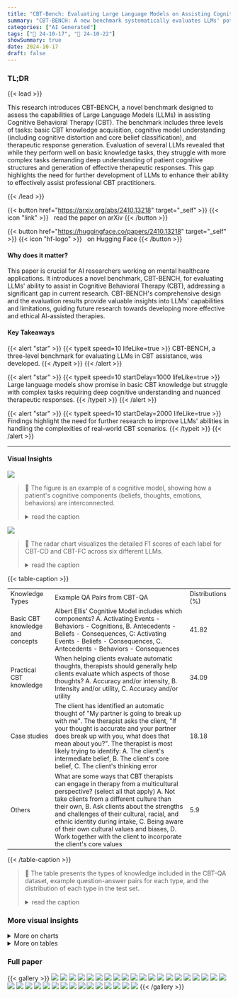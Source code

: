 ```yaml
---
title: "CBT-Bench: Evaluating Large Language Models on Assisting Cognitive Behavior Therapy"
summary: "CBT-BENCH: A new benchmark systematically evaluates LLMs' potential for assisting Cognitive Behavioral Therapy (CBT), revealing strengths and weaknesses in various CBT tasks."
categories: ["AI Generated"]
tags: ["🔖 24-10-17", "🤗 24-10-22"]
showSummary: true
date: 2024-10-17
draft: false
---
```


### TL;DR


{{< lead >}}

This research introduces CBT-BENCH, a novel benchmark designed to assess the capabilities of Large Language Models (LLMs) in assisting Cognitive Behavioral Therapy (CBT).  The benchmark includes three levels of tasks: basic CBT knowledge acquisition, cognitive model understanding (including cognitive distortion and core belief classification), and therapeutic response generation.  Evaluation of several LLMs revealed that while they perform well on basic knowledge tasks, they struggle with more complex tasks demanding deep understanding of patient cognitive structures and generation of effective therapeutic responses.  This gap highlights the need for further development of LLMs to enhance their ability to effectively assist professional CBT practitioners.

{{< /lead >}}


{{< button href="https://arxiv.org/abs/2410.13218" target="_self" >}}
{{< icon "link" >}} &nbsp; read the paper on arXiv
{{< /button >}}

{{< button href="https://huggingface.co/papers/2410.13218" target="_self" >}}
{{< icon "hf-logo" >}} &nbsp; on Hugging Face
{{< /button >}}

#### Why does it matter?
This paper is crucial for AI researchers working on mental healthcare applications.  It introduces a novel benchmark, CBT-BENCH, for evaluating LLMs' ability to assist in Cognitive Behavioral Therapy (CBT), addressing a significant gap in current research. CBT-BENCH's comprehensive design and the evaluation results provide valuable insights into LLMs' capabilities and limitations, guiding future research towards developing more effective and ethical AI-assisted therapies.
#### Key Takeaways

{{< alert "star" >}}
{{< typeit speed=10 lifeLike=true >}} CBT-BENCH, a three-level benchmark for evaluating LLMs in CBT assistance, was developed. {{< /typeit >}}
{{< /alert >}}

{{< alert "star" >}}
{{< typeit speed=10 startDelay=1000 lifeLike=true >}} Large language models show promise in basic CBT knowledge but struggle with complex tasks requiring deep cognitive understanding and nuanced therapeutic responses. {{< /typeit >}}
{{< /alert >}}

{{< alert "star" >}}
{{< typeit speed=10 startDelay=2000 lifeLike=true >}} Findings highlight the need for further research to improve LLMs' abilities in handling the complexities of real-world CBT scenarios. {{< /typeit >}}
{{< /alert >}}

------
#### Visual Insights



![](figures/figures_19_0.png)

> 🔼 The figure is an example of a cognitive model, showing how a patient's cognitive components (beliefs, thoughts, emotions, behaviors) are interconnected.
> <details>
> <summary>read the caption</summary>
> Figure 3: An example cognitive model from (Beck, 2020).
> </details>





![](charts/charts_7_0.png)

> 🔼 The radar chart visualizes the detailed F1 scores of each label for CBT-CD and CBT-FC across six different LLMs.
> <details>
> <summary>read the caption</summary>
> Figure 1: Detailed F1 scores of each label for CBT-CD and CBT-FC.
> </details>





{{< table-caption >}}
<table id='0' style='font-size:14px'><tr><td>Knowledge Types</td><td>Example QA Pairs from CBT-QA</td><td>Distributions (%)</td></tr><tr><td>Basic CBT knowledge and concepts</td><td>Albert Ellis' Cognitive Model includes which components? A. Activating Events - Behaviors - Cognitions, B. Antecedents - Beliefs - Consequences, C: Activating Events - Beliefs - Consequences, C. Antecedents - Behaviors - Consequences</td><td>41.82</td></tr><tr><td>Practical CBT knowledge</td><td>When helping clients evaluate automatic thoughts, therapists should generally help clients evaluate which aspects of those thoughts? A. Accuracy and/or intensity, B. Intensity and/or utility, C. Accuracy and/or utility</td><td>34.09</td></tr><tr><td>Case studies</td><td>The client has identified an automatic thought of "My partner is going to break up with me". The therapist asks the client, "If your thought is accurate and your partner does break up with you, what does that mean about you?". The therapist is most likely trying to identify: A. The client's intermediate belief, B. The client's core belief, C. The client's thinking error</td><td>18.18</td></tr><tr><td>Others</td><td>What are some ways that CBT therapists can engage in therapy from a multicultural perspective? (select all that apply) A. Not take clients from a different culture than their own, B. Ask clients about the strengths and challenges of their cultural, racial, and ethnic identity during intake, C. Being aware of their own cultural values and biases, D. Work together with the client to incorporate the client's core values</td><td>5.9</td></tr></table>{{< /table-caption >}}

> 🔼 The table presents the types of knowledge included in the CBT-QA dataset, example question-answer pairs for each type, and the distribution of each type in the test set.
> <details>
> <summary>read the caption</summary>
> Table 1: Knowledge types in CBT-QA, with example QA pairs and distributions in the test set.
> </details>



### More visual insights



<details>
<summary>More on charts
</summary>


![](charts/charts_7_1.png "🔼 Figure 1: Detailed F1 scores of each label for CBT-CD and CBT-FC.")

> 🔼 The radar chart visualizes the F1 scores achieved by six different LLMs across various labels in CBT-CD and CBT-FC datasets.
> <details>
> <summary>read the caption</summary>
> Figure 1: Detailed F1 scores of each label for CBT-CD and CBT-FC.
> </details>


![](charts/charts_8_0.png "🔼 Figure 2: The overall pairwise comparison of different models vs. reference across difficulty level.")

> 🔼 The chart displays the overall pairwise comparison scores of three different LLMs against human responses across three difficulty levels (beginner, intermediate, advanced) in the CBT-DP task.
> <details>
> <summary>read the caption</summary>
> Figure 2: The overall pairwise comparison of different models vs. reference across difficulty level.
> </details>


![](charts/charts_24_0.png "🔼 Figure 4: Detailed accuracies on different types of knowledge for CBT-QA and the F1 score of each label for CBT-PC.")

> 🔼 The radar chart visualizes the performance of six large language models on different types of CBT knowledge questions and cognitive model understanding tasks.
> <details>
> <summary>read the caption</summary>
> Figure 4: Detailed accuracies on different types of knowledge for CBT-QA and the F1 score of each label for CBT-PC.
> </details>


![](charts/charts_24_1.png "🔼 Figure 4: Detailed accuracies on different types of knowledge for CBT-QA and the F1 score of each label for CBT-PC.")

> 🔼 The radar chart visualizes the detailed performance of different LLMs on CBT-QA and CBT-PC, showcasing their accuracy on various knowledge types and F1 scores for each label.
> <details>
> <summary>read the caption</summary>
> Figure 4: Detailed accuracies on different types of knowledge for CBT-QA and the F1 score of each label for CBT-PC.
> </details>


![](charts/charts_27_0.png "🔼 Figure 5: The win-tie-loss comparison among different models on three difficulty levels.")

> 🔼 The chart displays the win-tie-loss rates of three LLMs against human experts across different difficulty levels in the therapeutic response generation task.
> <details>
> <summary>read the caption</summary>
> Figure 5: The win-tie-loss comparison among different models on three difficulty levels.
> </details>


</details>



<details>
<summary>More on tables
</summary>


{{< table-caption >}}
<table id='0' style='font-size:14px'><tr><td>Datasets</td><td>Inputs</td><td>Labels</td></tr><tr><td>CBT-CD</td><td>Situation: Our wedding was put off because his parents asked him to build a house for them 2 months before our wedding! They had a perfectly good house at the time they just wanted their dream house. Thoughts: I am a victim with no power in this situation. I must accept this behavior. I am too scared to leave this situation. I am not worthy of better. His parents hate me. His parents do not want us to get married. He may not want to marry me either. He loves his parents more than me. I will always be second in his life. His parents had no need for a house, and I know this for sure. I am aware of every aspect of this situation.</td><td>all-or-nothing thinking; person- alization; mind reading</td></tr><tr><td>CBT-PC</td><td>Situation: I had an amazing childhood. When I was twelve in 2004, my father had to go to Iraq. My mother thought it would be best if she moved my brother and I back to the U.S., where we would have family support. I was very depressed because my dad was my hero and I blamed my mom for everything that went wrong. I felt like no one understood me... When my dad came back, he wanted a divorce from my mother. Thoughts: Everything was great until my mom messed everything up. Because of her, my brother and I had to leave our dad. We ended up living somewhere where no one liked me. It's her fault that I never felt like I fit in. Even when my dad came back, he didn't want us either - he wanted a divorce. I guess no one will ever want me in their life. I'll probably be alone forever.</td><td>helpless; unlovable</td></tr><tr><td>CBT-FC</td><td>Situation: My daughter was recently diagnosed as bipolar. If I say anything about seeking treatment, my daughter accuses me of not understanding her and what is happening to her. She is very paranoid and worries about her safety all the time. I need to know how to talk to her and what to do to get her into treatment. Thoughts: I am a bad mother. This is my fault. It is so shameful that my daughter has bipolar. If my daughter gets worse, then it will be my fault for not getting her into treatment. I need to do something. This is my responsibility.</td><td>I am incompetent; I am help- less; I am powerless, weak, vul- nerable; I am bad - dangerous, toxic, evil</td></tr></table>{{< /table-caption >}}
> 🔼 {{ table.description }}
> <details>
> <summary>read the caption</summary>
> {{ table.caption }}
> </details>


> Table 1 presents the different types of knowledge included in the CBT-QA dataset, provides example question-answer pairs for each type, and shows the distribution of each type in the test set.


{{< table-caption >}}
<table id='2' style='font-size:14px'><tr><td></td><td>CBT-CD</td><td>CBT-PC</td><td>CBT-FC</td></tr><tr><td># of examples</td><td>146</td><td>184</td><td>112</td></tr><tr><td># of labels</td><td>10</td><td>3</td><td>19</td></tr><tr><td>Average situation length</td><td>232.9</td><td>240.7</td><td>233.4</td></tr><tr><td>Average thought length</td><td>258.8</td><td>256.9</td><td>248.4</td></tr><tr><td>Average ground truth labels</td><td>2.5</td><td>1.9</td><td>3.8</td></tr></table>{{< /table-caption >}}
> 🔼 {{ table.description }}
> <details>
> <summary>read the caption</summary>
> {{ table.caption }}
> </details>


> This table presents the number of examples, labels, and average lengths of situations and thoughts for three level II tasks: CBT-CD, CBT-PC, and CBT-FC.


{{< table-caption >}}
<table id='0' style='font-size:14px'><tr><td>Category</td><td>Difficulty Level</td><td>Patient Speech</td><td>Reference Response</td></tr><tr><td>Negotiating a session agenda</td><td>Beginner</td><td>[Nervous] I don't think I'm ready for working on this today.</td><td>OK. We can revisit and possibly modify our plan for today. How about we first take a step back and explore your thinking about this? What thoughts are you noticing as we discuss the agenda?</td></tr><tr><td>Negotiating a session agenda</td><td>Intermediate</td><td>[Agitated] Wow. You won't believe what happened this week. It's a really long story · ..</td><td>It sounds like there 's a lot on your mind, and I'd like to hear about it. Would it be OK to take a second to discuss our agenda for the day first, including where discussing this past week might fit in, as well as anything else you want to take up here today? I want to make sure that we budget our time accordingly. Shall we start with a homework check-in and then tackle the story?</td></tr><tr><td>Responding to therapeutic alliance ruptures</td><td>Advanced</td><td>[Anxious] I did the measure you asked me to fill out. Honestly, I think I might have rated you lower than usual, but I'm not sure I want to talk about it.</td><td>I was just noticing that your trust in me has gone down some. I wonder if you could help me appreciate what that's like for you? I'd far prefer persisting with our agenda when you may have diminishing that to just faith in it or me.</td></tr></table>{{< /table-caption >}}
> 🔼 {{ table.description }}
> <details>
> <summary>read the caption</summary>
> {{ table.caption }}
> </details>


> The table shows the types of knowledge included in the CBT-QA dataset, example question-answer pairs for each type, and the percentage distribution of each type in the test set.


{{< table-caption >}}
<table id='0' style='font-size:16px'><tr><td></td><td>CBT-QA</td><td colspan="3">CBT-CD</td><td colspan="3">CBT-PC</td><td colspan="3">CBT-FC</td></tr><tr><td>Model</td><td>Accuracy</td><td>Precision</td><td>Recall</td><td>F1</td><td>Accuracy</td><td>Recall</td><td>F1</td><td>Accuracy</td><td>Recall</td><td>F1</td></tr><tr><td>Mistral-v0.3-7B</td><td>75.9</td><td>43.8</td><td>56.4</td><td>45.3</td><td>78.8</td><td>75.0</td><td>72.5</td><td>43.8</td><td>59.7</td><td>47.9</td></tr><tr><td>Gemma-2-9B</td><td>90.0</td><td>44.5</td><td>47.2</td><td>40.1</td><td>79.5</td><td>82.9</td><td>80.4</td><td>45.4</td><td>63.3</td><td>51.5</td></tr><tr><td>Llama-3.1-8B</td><td>78.2</td><td>39.7</td><td>59.9</td><td>44.1</td><td>75.2</td><td>93.9</td><td>82.5</td><td>37.0</td><td>62.8</td><td>44.8</td></tr><tr><td>Llama-3.1-70B</td><td>92.7</td><td>50.9</td><td>51.8</td><td>43.9</td><td>82.6</td><td>72.7</td><td>75.8</td><td>62.0</td><td>56.6</td><td>55.4</td></tr><tr><td>Llama-3.1-405B</td><td>95.0</td><td>49.4</td><td>44.2</td><td>43.3</td><td>85.3</td><td>70.1</td><td>75.3</td><td>53.1</td><td>68.7</td><td>58.2</td></tr><tr><td>GPT-4o</td><td>94.1</td><td>55.8</td><td>52.0</td><td>43.9</td><td>80.2</td><td>77.6</td><td>78.4</td><td>54.5</td><td>62.1</td><td>56.7</td></tr><tr><td>Human</td><td>90.7</td><td>51.1</td><td>48.1</td><td>49.1</td><td>76.0</td><td>79.4</td><td>77.6</td><td>53.0</td><td>57.3</td><td>54.6</td></tr></table>{{< /table-caption >}}
> 🔼 {{ table.description }}
> <details>
> <summary>read the caption</summary>
> {{ table.caption }}
> </details>


> This table presents the performance of six large language models (LLMs) on tasks assessing basic CBT knowledge and cognitive model understanding, showing accuracy for CBT-QA and weighted precision, recall, and F1 scores for the other datasets.


{{< table-caption >}}
<table id='7' style='font-size:14px'><tr><td>Exercise</td><td>1</td><td>2</td><td>3</td><td>4</td><td>5</td><td>6</td><td>7</td><td>8</td><td>9</td><td>10</td><td>Avg.</td></tr><tr><td>Llama-3.1-405B</td><td>0.07</td><td>0.06</td><td>0.21</td><td>-0.24</td><td>-0.19</td><td>0.00</td><td>0.18</td><td>-0.31</td><td>0.07</td><td>0.00</td><td>-0.01</td></tr><tr><td>Llama-3.1-8B</td><td>-0.21</td><td>-0.31</td><td>-0.47</td><td>-0.29</td><td>-0.13</td><td>0.00</td><td>-0.35</td><td>0.00</td><td>-0.13</td><td>-0.33</td><td>-0.22</td></tr><tr><td>GPT-4o</td><td>-0.50</td><td>-0.50</td><td>-0.13</td><td>-0.24</td><td>-0.31</td><td>-0.53</td><td>-0.06</td><td>-0.44</td><td>-0.13</td><td>-0.40</td><td>-0.32</td></tr></table>{{< /table-caption >}}
> 🔼 {{ table.description }}
> <details>
> <summary>read the caption</summary>
> {{ table.caption }}
> </details>


> Table 5 presents the performance of six large language models on three levels of CBT tasks: basic knowledge acquisition, cognitive model understanding, and therapeutic response generation.


{{< table-caption >}}
<table id='0' style='font-size:14px'><tr><td>Statement</td><td>[Frustrated] I know I said I would go to the event and start a conversation with new people, but I only managed to say "hello" to one person.</td></tr><tr><td>Llama-3.1-405B</td><td>It sounds like you're feeling disappointed with yourself for not meeting your own expectations. Can we take a closer look at what held you back from starting more conversations? Was it anxiety, fear of rejection, or something else? Let's break it down and identify some smaller, achievable steps for next time.</td></tr><tr><td>Human Reference</td><td>It seems like you might be a bit disappointed by this, but I see this as significant progress. It was a big accomplishment to show up to the event in the first place and then say hello to someone you don't know. Let's talk about what that was like.</td></tr></table>{{< /table-caption >}}
> 🔼 {{ table.description }}
> <details>
> <summary>read the caption</summary>
> {{ table.caption }}
> </details>


> Table 5 presents the performance of six LLMs on tasks assessing basic CBT knowledge and cognitive model understanding, showing accuracy for CBT-QA and weighted precision, recall, and F1 score for other datasets.


{{< table-caption >}}
<br><table id='8' style='font-size:16px'><tr><td rowspan="2">#Exe.</td><td rowspan="2">Metric</td><td colspan="3">Model Results</td></tr><tr><td>Llama-3.1-405B</td><td>Llama-3.1-8B</td><td>GPT-4o</td></tr><tr><td rowspan="4">2</td><td>C1</td><td>0.34</td><td>-0.25</td><td>0.25</td></tr><tr><td>C2</td><td>0.06</td><td>0.13</td><td>-0.25</td></tr><tr><td>C3</td><td>-0.38</td><td>-0.13</td><td>-0.63</td></tr><tr><td>C4</td><td>0.56</td><td>0.13</td><td>0.81</td></tr></table>{{< /table-caption >}}
> 🔼 {{ table.description }}
> <details>
> <summary>read the caption</summary>
> {{ table.caption }}
> </details>


> Table 8 presents a breakdown of model performance across four criteria for exercise 2, showing average scores for each criterion.


{{< table-caption >}}
<table id='1' style='font-size:14px'><tr><td>Belief</td><td>#Label</td><td>Definition</td></tr><tr><td>all-or-nothing thinking</td><td>65</td><td>Also called black-and-white, polarized, or dichotomous thinking. You view a situation in only two categories instead of on a continuum.</td></tr><tr><td>mind reading</td><td>47</td><td>You believe you know what others are thinking, failing to consider other, more likely possibilities.</td></tr><tr><td>fortune-telling</td><td>44</td><td>Also called fortune-telling. You predict the future negatively without considering other, more likely outcomes.</td></tr><tr><td>personalization</td><td>42</td><td>You believe others are behaving negatively because of you, without considering more plausible explanations for their behavior.</td></tr><tr><td>emotional reasoning</td><td>36</td><td>You think something must be true because you "feel" (actually believe) it so strongly, ignoring or discounting evidence to the contrary.</td></tr><tr><td>overgeneralization</td><td>32</td><td>You make a sweeping negative conclusion that goes far beyond the current situation.</td></tr><tr><td>labeling</td><td>29</td><td>You put a fixed, global label on yourself or others without considering that the evidence might more reasonably lead to a less extreme conclusion.</td></tr><tr><td>should statements</td><td>28</td><td>Also called imperatives. You have a precise, fixed idea of how you or others should behave, and you overestimate how bad it is that these expectations are not met.</td></tr><tr><td>magnification</td><td>25</td><td>When you evaluate yourself, another person, or a situation, you unreasonably magnify the negative and/or minimize the positive.</td></tr><tr><td>mental filter</td><td>21</td><td>Also called selective abstraction. You pay undue attention to one negative detail instead of seeing the whole picture.</td></tr></table>{{< /table-caption >}}
> 🔼 {{ table.description }}
> <details>
> <summary>read the caption</summary>
> {{ table.caption }}
> </details>


> The table presents the different types of knowledge assessed in the CBT-QA dataset, provides example questions for each type, and shows the percentage of each type in the test set.


{{< table-caption >}}
<table id='4' style='font-size:16px'><tr><td>helpless</td><td>162</td><td>being ineffective-in getting things done, self-protection, and/or measuring up to others</td></tr><tr><td>unlovable</td><td>101</td><td>having personal qualities resulting in an inability to get or maintain love and intimacy from others</td></tr><tr><td>worthless</td><td>81</td><td>being an immoral sinner or dangerous to others</td></tr></table>{{< /table-caption >}}
> 🔼 {{ table.description }}
> <details>
> <summary>read the caption</summary>
> {{ table.caption }}
> </details>


> Table 1 presents the types of knowledge assessed in the CBT-QA dataset, provides example question-answer pairs for each type, and shows their distribution in the test set.


{{< table-caption >}}
<table id='1' style='font-size:14px'><tr><td>Primary Core Belief</td><td>Fine-grained Core Belief</td><td>#Label</td></tr><tr><td rowspan="9">helpless</td><td>I am incompetent</td><td>16</td></tr><tr><td>I am helpless</td><td>36</td></tr><tr><td>I am powerless, weak, vulnerable</td><td>38</td></tr><tr><td>I am a victim</td><td>29</td></tr><tr><td>I am needy</td><td>5</td></tr><tr><td>I am trapped</td><td>28</td></tr><tr><td>I am out of control</td><td>22</td></tr><tr><td>I am a failure, loser</td><td>22</td></tr><tr><td>I am defective</td><td>31</td></tr><tr><td rowspan="6">unlovable</td><td>I am unlovable</td><td>25</td></tr><tr><td>I am unattractive</td><td>6</td></tr><tr><td>I am undesirable, unwanted</td><td>27</td></tr><tr><td>I am bound to be rejected</td><td>29</td></tr><tr><td>I am bound to be abandoned</td><td>24</td></tr><tr><td>I am bound to be alone</td><td>21</td></tr><tr><td rowspan="4">unlovable</td><td>I am worthless, waste</td><td>31</td></tr><tr><td>I am immoral</td><td>10</td></tr><tr><td>I am bad - dangerous, toxic, evil</td><td>14</td></tr><tr><td>I don't deserve to live</td><td>8</td></tr></table>{{< /table-caption >}}
> 🔼 {{ table.description }}
> <details>
> <summary>read the caption</summary>
> {{ table.caption }}
> </details>


> Table 1 presents the different types of knowledge included in the CBT-QA dataset, provides example question-answer pairs for each type, and shows the distribution of each type in the test set.


{{< table-caption >}}
<table id='1' style='font-size:14px'><tr><td>Category</td><td>#Exercise</td><td>#Beginner</td><td>#Intermediate</td><td>#Advanced</td></tr><tr><td>Explaining the Treatment Rationale for Cognitive Behavioral Therapy</td><td>14</td><td>4</td><td>6</td><td>4</td></tr><tr><td>Establishing Goals</td><td>16</td><td>5</td><td>6</td><td>5</td></tr><tr><td>Negotiating a Session Agenda</td><td>15</td><td>5</td><td>5</td><td>5</td></tr><tr><td>Assigning and Reviewing Between-Session Activities</td><td>15</td><td>5</td><td>7</td><td>5</td></tr><tr><td>Working With Cognitions</td><td>16</td><td>5</td><td>5</td><td>6</td></tr><tr><td>Working With Behaviors</td><td>15</td><td>5</td><td>5</td><td>5</td></tr><tr><td>Working With Emotions</td><td>17</td><td>5</td><td>5</td><td>7</td></tr><tr><td>Adherence Flexibility</td><td>16</td><td>5</td><td>6</td><td>5</td></tr><tr><td>Responding to Therapeutic Alliance Ruptures</td><td>15</td><td>5</td><td>5</td><td>5</td></tr><tr><td>Responding to Client Resistance</td><td>15</td><td>5</td><td>5</td><td>5</td></tr><tr><td>All</td><td>156</td><td>49</td><td>55</td><td>52</td></tr></table>{{< /table-caption >}}
> 🔼 {{ table.description }}
> <details>
> <summary>read the caption</summary>
> {{ table.caption }}
> </details>


> The table presents the types of knowledge assessed in the CBT-QA dataset, example questions for each type, and the percentage of questions belonging to each type.


{{< table-caption >}}
<table id='0' style='font-size:14px'><tr><td>Category</td><td>Criteria</td></tr><tr><td>Explaining the Treatment Rationale for Cognitive Behavioral Therapy</td><td>Criteria 1: Validate the client's experience, Criteria 2: Explain the logic of how CBT can be used to address concerns, Criteria 3: Instill hope for using CBT effectively, Criteria 4: Set appropriate expectations for the nature and impact of CBT</td></tr><tr><td>Establishing Goals</td><td>Criteria 1: Suggest CBT-consistent goals and tasks that align with an individualized CBT case formulation, Criteria 2: Invite the client's input on and agreement with the goals and tasks, Criteria 3: Demonstrate flexibility, Criteria 4: Emphasize concrete, actionable, and measurable goals</td></tr><tr><td>Negotiating a Session Agenda</td><td>Criteria 1: Suggest a CBT-consistent agenda that aligns with the CBT case formulation, Criteria 2: Invite the client's input on and agreement with the agenda, Criteria 3: Demonstrate flexibility, Criteria 4: Maintain some degree of frame or structure (i.e., the agenda can shift, but generally maintain a more or less explicit attempt to delineate expectations for session goals and tasks)</td></tr><tr><td>Assigning and Reviewing Between-Session Activities</td><td>Criteria 1: Provide a basic rationale for the homework assignment, Criteria 2: Tailor the homework assignment to the client's concerns and needs, Criteria 3: Ensure that there is adequate agreement on and understanding of the homework assignment, Criteria 4: Encourage and validate good-faith efforts</td></tr><tr><td>Working With Cognitions</td><td>Criteria 1: Encourage and facilitate client self-reflection on thoughts and beliefs, Criteria 2: Maintain an open, exploratory stance, Criteria 3: Orient the client's attention to thoughts or connections between thoughts and other experiences, Criteria 4: Emphasize cognitive flexibility, rather than simple thought replacement, and refrain from implying that a particular thought is "right or wrong"</td></tr><tr><td>Working With Behaviors</td><td>Criteria 1 : Maintain a collaborative and curious stance, Criteria 2: Be clear when suggesting a plan of action and expectations, Criteria 3: Be positive and supportive of both big and small positive changes, Criteria 4: Appeal to relevant core learning concepts, including conditioning, reinforcement, the importance of environment, antecedents, and consequences</td></tr><tr><td>Working With Emotions</td><td>Criteria 1: Empathically inquire about clients' emotional experience, Criteria 2: Actively listen and maintain a supportive tone to clients' emotional disclosures, Criteria 3: Model tolerance of affect and an approach orientation to clients' strong emotional experience, Criteria 4: Use psychoeducation to support the importance of clients experiencing versus avoiding their emotion and the maladaptive consequences of negative reinforcement</td></tr><tr><td>Adherence Flexibility</td><td>Criteria 1: Maintain a collaborative and transparent stance, Criteria 2: Demonstrate empathy, Criteria 3: Demonstrate openness to explore before determining if a modification is indeed warranted, Criteria 4: Maintain consistency with a broad CBT orientation</td></tr><tr><td>Responding to Therapeutic Alliance Ruptures</td><td>Criteria 1: Momentarily step away from the CBT change agenda, Criteria 2: Warmly invite the client to discuss their subjective experience, Criteria 3: Empathize with the client's thoughts and feelings and invite further disclosure of unhelpful or invalidating occurrences, Criteria 4: "Disarm" the client's negative affect toward you or CBT by finding some truth in their disclosures</td></tr><tr><td>Responding to Client Resistance</td><td>Criteria 1: Momentarily step away from the CBT change agenda, Criteria 2: Empathically explore the client's experience of treatment and you, Criteria 3: Validate clients' experience and "roll with" versus challenging their resistance, Criteria 4: Support clients' autonomy and elicit their motivation for pursuing valued directions</td></tr></table>{{< /table-caption >}}
> 🔼 {{ table.description }}
> <details>
> <summary>read the caption</summary>
> {{ table.caption }}
> </details>


> Table 1 presents the different types of knowledge assessed in the CBT-QA dataset, provides examples of question-answer pairs for each type, and shows their distribution in the test set.


{{< table-caption >}}
<table id='0' style='font-size:14px'><tr><td>Knowledge Types</td><td>Example QA Pairs from CBT-QA</td></tr><tr><td rowspan="5">Basic CBT knowledge and concepts</td><td>Intermediate beliefs consist of rules, attitudes, and conditional assumptions. Which of the following fits the best as an attitude? A. "Failing is bad", B. "I must not fail", C: "If I try, I will fail", D. "I am a failure"</td></tr><tr><td>What type of cognitive error involves shrinking something to make it seem less important? A. Selective Abstraction, B. Mental filtering, C. Overgeneralization, D. Self-defeated thinking</td></tr><tr><td>Which strategy should you employ the most often when you want a client to come to a new understanding? A. Guided discovery, B. Direct advice, C: Indirect advice, D. Disclosing what strategy works the best for you</td></tr><tr><td>In the assessment session, you should create a conceptualization/formulation of the client': s problem with them. When using CBT, which of the following is the most important for a conceptualization/formulation to include? A. How past developmental events impact the problem, B. How thoughts and behaviors relate to the problem, C: How current supports may limit the client's functioning, D. How genetic vulnerabilities result in current problems</td></tr><tr><td>CBT helps clients identify links between: A. Health, thoughts, B. Emotions, thoughts, decision-making, C: Thoughts, emotions, behavior, D. Antecedent, behavior, consequence</td></tr><tr><td rowspan="5">Practical CBT knowledge</td><td>How might a social worker use the principles of CBT approach when working with a client who is experiencing suicidal thoughts? A. By encouraging the client to suppress their thoughts and focus on positive affirmations, B. By providing temporary shelter and financial assistance to alleviate immediate stressors, C. By collaboratively identifying and challenging distorted thought patterns contributing to suicidal thoughts, D. No options align with any practices considered to be CBT</td></tr><tr><td>A primary concern during the final stages of a cognitive behavioral group is which of the following? A. promoting transfer of learning, B. developing a therapeutic contract, C. role-playing various situations D. establishing baseline data</td></tr><tr><td>Early in treatment you advise clients that the way to get better is? A. By making small changes in their thinking and behaviors each day, B. By making large changes to their core beliefs, C. By gaining insight regarding their developmental history D. By changing their emotions</td></tr><tr><td>When helping clients evaluate automatic thoughts, therapists should generally help clients evaluate which aspects of those thoughts? A. accuracy and/or intensity, B. intensity and/or utility, C. accuracy and/or utility</td></tr><tr><td>Which of the following typically improve depressive symptoms (select all that apply)? A. Interpersonal interactions, B. Activities that have the potential for pleasure, C. Activities that have the potential for a sense of mastery, D. Repeatedly thinking about the reasons one is depressed</td></tr><tr><td rowspan="2">Case studies</td><td>The client says "I feel like he doesn 't care about me". "I feel like he doesn't care about me" is a? A. Thought, B. Emotion, C. Physiological reaction/sensation, D. Feeling</td></tr><tr><td>A manager tells you (the therapist) that the new employee, who has been doing an excellent job, requested a meeting with him. The manager anticipates that the new employee plans to resign. Which is the best description of the manager's cognitive error? A. Thinking from an all-or-nothing perspective, B. Always thinking the worst will occur without considering positive outcomes, C. Viewing only selected negative evidence while editing out positive aspects, D. Undervaluing the positive significance of an event The client's mood has been improving since they've been attending treatment. They could attribute this improvement to many different things. Which of the below do you want them to attribute it to the most? A. The positive changes they have been making in their thinking and behaviors, B. The support their therapist has given them, C. Events in their environment that have changed, D. The randomness of their mood Ms. T. has a number of long-standing negative attitudes such as "I'II never succeed" and "I have to be perfect to be accepted.' No matter how hard she tries she always seems to think that she is "not measuring up. 행 What cognitive therapy procedures do you think might help her? A. Listing advantages and disadvantages, B. Breaking out, C. Listing schemas, D. Thought recording A client says, "I don t feel like I'm doing a good job at work" What question can you ask next to start the downward arrow technique to identify their core belief? A. "How did your parents give feedback when you were younger?", B. "That's not true, you're a great worker!", C. "What are you worried that might mean ?" D. "What is the evidence for and against this thought?"</td></tr><tr><td>A.</td><td>Among the following principles, which one does not align with the core values of social work practice? A. Respect for the inherent dignity and worth of every individual, B. Promotion of client self-determination and autonomy, C. Maintenance of strict neutrality and avoidance of taking sides, D. Commitment to social justice and advocacy for marginalized populations Which of the following best describes the collaborative nature of a client and a therapist in social work practice? The therapist provides solutions to the client's problems without considering the client's perspective, B. The therapist and client work together as partners to identify goals and develop strategies for change, Others C. The therapist imposes their own values and beliefs onto the client without</td></tr></table>{{< /table-caption >}}
> 🔼 {{ table.description }}
> <details>
> <summary>read the caption</summary>
> {{ table.caption }}
> </details>


> Table 1 presents the different types of knowledge included in the CBT-QA dataset, example question-answer pairs for each type, and their corresponding distributions in the test set.


{{< table-caption >}}
<table id='0' style='font-size:14px'><tr><td>Inputs</td><td>Labels</td></tr><tr><td>Situation: I have been with my girlfriend for 5 years and we have a history of a strong sexual intimacy connection. This has been getting worse over time. Thoughts: It is my girlfriend's sex drive that is the problem.</td><td>overgeneralization; labeling</td></tr><tr><td>Situation: I am struggling at the moment and yet I am aware that I should be feeling good. Thoughts: What I am feeling and going through are unacceptable and wrong. There is a right and wrong way to go through this and I am doing it the wrong way.</td><td>should statements; emotional reasoning</td></tr><tr><td>Situation: The individual has recently discovered that their mom has cheated on their dad four times in the past. Each time, the parents attended counseling, where the mom initially denied her infidelity but eventually admitted to it, blaming their dad for not meeting her needs. Thoughts: I cannot trust anyone, why is everyone a liar. My mom has betrayed me. Of course something like this is happening to me, it only happens to me.</td><td>all-or-nothing thinking; overgeneraliza- tion; emotional reasoning</td></tr><tr><td>Situation: I experienced a recent setback with my OCD symptoms that had been in remission Thoughts: I have no longer won the battle against my OCD</td><td>all-or-nothing thinking; magnification</td></tr><tr><td>Situation: My anxiety used to be worse a couple of years ago, but now im just paranoid. Im always thinking that people think im a loser, and I wont leave the house without makeup, because i am horrified about what other people think about me. Thoughts: Because my anxiety felt worse before, this must be a normal level of anxiety and paranoia, so my conclusions make more sense. People do think I'm a loser or that I'm ugly. I at least wear makeup so they can't see how ugly I am, and ifI avoid people altogether, then they won't know how much of a loser I am or how boring I am. I don't like who I am, and whatever people think of me is probably way worse than I think it is.</td><td>overgeneralization; emotional reasoning; mind reading</td></tr></table>{{< /table-caption >}}
> 🔼 {{ table.description }}
> <details>
> <summary>read the caption</summary>
> {{ table.caption }}
> </details>


> This table presents the different types of knowledge included in the CBT-QA dataset, provides example question-answer pairs for each type, and shows the distribution of these question types within the test set.


{{< table-caption >}}
<table id='0' style='font-size:14px'><tr><td>Inputs</td><td>Labels</td></tr><tr><td>Situation: I've been dating this guy for 2 years, and when things are good, they're great. We have deep conversations about various topics, share laughs, and seem to have a strong connection. However, every few months, he suddenly becomes distant. The usual daily communication slows down, his tone becomes cold, and there's a noticeable disconnect. After giving it some space and bringing it up gently, he admits to withdrawing and usually provides a reason for his behavior, such as feeling disrespected or abandoned. We address the issues, talk about feelings and needs, and find better ways to communicate. He has a therapist, and I encourage him to work on these issues, but the cycle repeats. Thoughts: I am not enough for him. Why do I always get hurt like this. I always get stuck in these endless cycles, and I am unlovable.</td><td>helpless; unlovable</td></tr><tr><td>Situation: I would move out, but I don't have the money for that nor do I have the job. Whenever I get I job, I take too many sick days out because of the bruises and scarring on my face are hard to hide. Thoughts: I can 't move out until I have a better financial situation. I must remain in this situation until I have more money. The only way out is to be more financially secure. I cannot let other people know or help me. I have to sick days to hide the bruising on my face. Other people can't find out what's happening. I must solve this all on my own.</td><td>helpless; unlovable</td></tr><tr><td>Situation: Ever since, I have known in the back of my mind that he still does this, helpless; unlovable; worthless and have gotten up in the middle of the night a few times to find him masturbating and video chatting publicly or with females who are at least scantily clad, if not nude and masturbating themselves. When I confront him about it, he says he has a public sex fetish and needs to fulfill it, believing that it helps keep him ,,faithful%o to me since I am no longer interested. Thoughts: He calls that faithful? It doesn't feel faithful. But I don't know ifI even have the right to feel the way I do about it - after all, that's pretty much how our relationship started. Am I even allowed to be upset? I'm the one that changed, so it feels like it's my fault. I shouldn't be blaming him. He tried to get me involved, but when I said I wasn 't into it, he didn't push, he just continued on doing what made him happy. Plus, he's not doing this to hurt me, so I shouldn't feel hurt by it. I should be happy for him that he is feeling fulfilled. But I feel sad, like he doesn't want me anymore.</td><td></td></tr><tr><td>Situation: Do Ihave schizophrenia or something Thoughts: I am scared and don't helpless know what is happening. I fear this could be something very serious. There is something wrong with me. I don't know what to do.</td><td></td></tr><tr><td>Situation: I was born with Attention Deficit Hyperactivity Disorder, O.C.D. and helpless; unlovable; worthless I am also transgendered. As a result, I was a very difficult child to raise. There was constant fighting between myself and my parents. At the age of ten, I was sent away to an institution for two years. While there, I was physically, emotionally, and sexually abused. I couldn't talk to anyone because I had no trust in adults. Thoughts: I was born defective and wrong, so that's why my parents had such a hard time raising me. I was hard to love because I was so different. It was my fault that they had to send me away; I needed to be fixed. Then, I was abused while I was away but I couldn't talk to anyone about it because I was scared that ifI said anything, I'd be sent even further away.</td><td></td></tr></table>{{< /table-caption >}}
> 🔼 {{ table.description }}
> <details>
> <summary>read the caption</summary>
> {{ table.caption }}
> </details>


> The table shows the types of knowledge included in the CBT-QA dataset, example question-answer pairs for each type, and the percentage distribution of each type in the test set.


{{< table-caption >}}
<table id='0' style='font-size:14px'><tr><td>Inputs</td><td>Labels</td></tr><tr><td>Situation: My relationship has always been in trouble because of my wife's suspicious nature. Thoughts: - This is all my wife's fault, not mine. If she stopped being suspicious, then all of our marital problems would be solved. There is nothing I can do about this; she is the one who needs to change.</td><td>I am incompetent; I am power- less, weak, vulnerable; I am a victim</td></tr><tr><td>Situation: My relationship with my mom has deteriorated due to a lie I told back in February. I took full responsibility for it, but I'm aware that my actions, such as hiding my depression from her and seeing a psychologist without her knowledge, were not acceptable. I felt that she wouldn't understand because she's always belittled my emotions, accusing me of exaggerating and seeking attention whenever I express myself emotionally. This led me to feel ashamed and afraid of facing her criticism, so I chose to keep my struggles hidden. Thoughts: I'm a failure for lying and hiding things from my mom. She'll never understand or accept me for who I am. I'm just seeking attention by expressing my feelings.</td><td>I am trapped; I am a failure, loser; I am unlovable; I am undesirable, unwanted; I am bound to be rejected; I am worthless, waste</td></tr><tr><td>Situation: ...although we all had a lovely day I noticed he was distant... Thoughts: I am confused by this situation, I do not know how to interpret this or respond. I cannot trust myself. I cannot trust my own thoughts about this.</td><td>I am incompetent; I am power- less, weak, vulnerable</td></tr><tr><td>Situation: Ihave been backwards... I was forced... Thoughts: My sleep habits are abnormal. I should feel conscientious and weird about my sleep patterns. I may be judged for being different. I regret or resent having been forced.</td><td>I am defective</td></tr><tr><td>Situation: I never told anyone the truth about it or should I say I never admitted it to anyone... I swore I would never cheat on my husband because I never forgave myself for cheating on him with the married guy... I hated myself for that. Thoughts: I feel guilt for what I did. I blame myself for what happened. I am a bad person. I regret what I did. I wanted to make amends for what I did. I am only worthy of love if I hide my past mistakes. I feel shame for what I did.</td><td>I am bound to be rejected; I am bound to be abandoned; I am immoral</td></tr></table>{{< /table-caption >}}
> 🔼 {{ table.description }}
> <details>
> <summary>read the caption</summary>
> {{ table.caption }}
> </details>


> Table 5 presents the performance of six Large Language Models (LLMs) on tasks assessing basic CBT knowledge and cognitive model understanding, showing accuracy, precision, recall, and F1 scores.


{{< table-caption >}}
<table id='3' style='font-size:14px'><tr><td>You are a CBT therapist and now need to determine the cognitive distortions of a patient from his current situation and thoughts. Each patient may have **up to 3** distortions. Situation: I'm depressed but nobody knows it. I do not have any friends. This started at age 11. Thoughts: I cannot make friends and have no one to hang out with. Therefore, I am always going to be alone and depressed. what distortions this patient has?</td></tr><tr><td>Question: Choices: a: all-or-nothing thinking b: overgeneralization c: mental filter d: should statements e: labeling f: personalization g: magnification h: emotional reasoning 1: mind reading j: fortune-telling Answer: Please only output the letters corresponding to the choices. Multiple choices should be separated by a comma.</td></tr></table>{{< /table-caption >}}
> 🔼 {{ table.description }}
> <details>
> <summary>read the caption</summary>
> {{ table.caption }}
> </details>


> Table 5 presents the performance of six Large Language Models (LLMs) on tasks assessing basic CBT knowledge and cognitive model understanding.


{{< table-caption >}}
<table id='0' style='font-size:14px'><tr><td>You are a CBT therapist and now need to determine the fine-grained beliefs of a patient from his current situation and thoughts. Each patient may have **up to 9** fine-grained beliefs. Now answer the following question:</td></tr><tr><td>Situation: The individual has recently discovered that their mom has cheated on their dad four times in the past. Each time, the parents attended counseling, where the mom initially denied her infidelity but eventually admitted to it, blaming their dad for not meeting her needs.</td></tr><tr><td>Thoughts: I cannot trust anyone, why is everyone a liar. My mom has betrayed me. Of course something like this is happening to it only</td></tr><tr><td>me, happens to me. Question: what fine-grained beliefs has?</td></tr><tr><td>this patient Choices:</td></tr><tr><td>a: I am incompetent</td></tr><tr><td>b: I am helpless</td></tr><tr><td>c: I am powerless, weak, vulnerable</td></tr><tr><td>d: I am a victim</td></tr><tr><td>e: I am needy</td></tr><tr><td>f: I am trapped</td></tr><tr><td>g: I am out of control</td></tr><tr><td>h: I am a failure, loser</td></tr><tr><td>i: I am defective</td></tr><tr><td>J: I am unlovable</td></tr><tr><td>k: I am unattractive</td></tr><tr><td>1: I am undesirable, unwanted</td></tr><tr><td>m: I am bound to be rejected</td></tr><tr><td>n: I am bound to be abandoned</td></tr><tr><td>O: I am bound to be alone</td></tr><tr><td>p: I am worthless, waste</td></tr><tr><td>q: I am immoral</td></tr><tr><td>r: I am bad - dangerous, toxic, evil</td></tr><tr><td>S: I don't deserve to live</td></tr><tr><td>Answer:</td></tr><tr><td>Please only output the letters corresponding to the choices. Multiple choices should be separated by a comma.</td></tr></table>{{< /table-caption >}}
> 🔼 {{ table.description }}
> <details>
> <summary>read the caption</summary>
> {{ table.caption }}
> </details>


> This table shows the types of knowledge covered in the CBT-QA dataset, example question-answer pairs for each type, and the percentage of questions belonging to each type in the test set.


{{< table-caption >}}
<table id='2' style='font-size:18px'><tr><td>Exercise</td><td>Criteria</td><td>Llama-3.1-405B VS. ref</td><td>Llama-3.1-8B VS. ref</td><td>GPT-4o VS. ref</td></tr><tr><td rowspan="4">Exercise 1</td><td>Criteria 1</td><td>0.00</td><td>-0.36</td><td>-0.64</td></tr><tr><td>Criteria 2</td><td>0.64</td><td>0.79</td><td>0.93</td></tr><tr><td>Criteria 3</td><td>0.36</td><td>0.36</td><td>0.43</td></tr><tr><td>Criteria 4</td><td>0.50</td><td>0.43</td><td>0.29</td></tr><tr><td rowspan="4">Exercise 2</td><td>Criteria 1</td><td>0.34</td><td>-0.25</td><td>0.25</td></tr><tr><td>Criteria 2</td><td>0.06</td><td>0.13</td><td>-0.25</td></tr><tr><td>Criteria 3</td><td>-0.38</td><td>-0.13</td><td>-0.63</td></tr><tr><td>Criteria 4</td><td>0.56</td><td>0.13</td><td>0.81</td></tr><tr><td rowspan="4">Exercise 3</td><td>Criteria 1</td><td>0.00</td><td>-0.40</td><td>-0.53</td></tr><tr><td>Criteria 2</td><td>0.07</td><td>-0.27</td><td>-0.27</td></tr><tr><td>Criteria 3</td><td>0.07</td><td>-0.07</td><td>0.13</td></tr><tr><td>Criteria 4</td><td>-0.33</td><td>-0.33</td><td>-0.20</td></tr><tr><td rowspan="4">Exercise 4</td><td>Criteria 1</td><td>-0.06</td><td>-0.53</td><td>0.24</td></tr><tr><td>Criteria 2</td><td>-0.29</td><td>-0.47</td><td>0.12</td></tr><tr><td>Criteria 3</td><td>-0.18</td><td>-0.18</td><td>-0.41</td></tr><tr><td>Criteria 4</td><td>-0.12</td><td>-0.47</td><td>0.00</td></tr><tr><td rowspan="4">Exercise 5</td><td>Criteria 1</td><td>-0.06</td><td>0.00</td><td>-0.44</td></tr><tr><td>Criteria 2</td><td>-0.31</td><td>-0.44</td><td>-0.50</td></tr><tr><td>Criteria 3</td><td>0.25</td><td>0.63</td><td>0.00</td></tr><tr><td>Criteria 4</td><td>0.06</td><td>-0.19</td><td>0.06</td></tr><tr><td rowspan="4">Exercise 6</td><td>Criteria 1</td><td>0.13</td><td>0.33</td><td>-0.40</td></tr><tr><td>Criteria 2</td><td>0.20</td><td>-0.20</td><td>0.13</td></tr><tr><td>Criteria 3</td><td>-0.07</td><td>0.00</td><td>0.13</td></tr><tr><td>Criteria 4</td><td>-0.13</td><td>-0.33</td><td>-0.07</td></tr><tr><td rowspan="4">Exercise 7</td><td>Criteria 1</td><td>0.41</td><td>0.18</td><td>0.06</td></tr><tr><td>Criteria 2</td><td>-0.12</td><td>0.00</td><td>-0.18</td></tr><tr><td>Criteria 3</td><td>0.00</td><td>-0.35</td><td>-0.29</td></tr><tr><td>Criteria 4</td><td>-0.06</td><td>0.12</td><td>0.24</td></tr><tr><td rowspan="4">Exercise 8</td><td>Criteria 1</td><td>-0.06</td><td>0.06</td><td>-0.25</td></tr><tr><td>Criteria 2</td><td>-0.56</td><td>0.38</td><td>-0.06</td></tr><tr><td>Criteria 3</td><td>0.06</td><td>0.38</td><td>-0.25</td></tr><tr><td>Criteria 4</td><td>0.25</td><td>0.13</td><td>0.00</td></tr><tr><td rowspan="4">Exercise 9</td><td>Criteria 1</td><td>0.07</td><td>-0.53</td><td>-0.40</td></tr><tr><td>Criteria 2</td><td>0.07</td><td>0.13</td><td>-0.13</td></tr><tr><td>Criteria 3</td><td>-0.27</td><td>-0.13</td><td>-0.53</td></tr><tr><td>Criteria 4</td><td>-0.60</td><td>-0.73</td><td>-0.33</td></tr><tr><td rowspan="4">Exercise 10</td><td>Criteria 1</td><td>-0.27</td><td>-0.53</td><td>-0.60</td></tr><tr><td>Criteria 2</td><td>-0.20</td><td>-0.33</td><td>-0.60</td></tr><tr><td>Criteria 3</td><td>-0.07</td><td>-0.47</td><td>-0.47</td></tr><tr><td>Criteria 4</td><td>-0.07</td><td>-0.47</td><td>-0.33</td></tr></table>{{< /table-caption >}}
> 🔼 {{ table.description }}
> <details>
> <summary>read the caption</summary>
> {{ table.caption }}
> </details>


> Table 5 presents the performance of six LLMs on tasks assessing basic CBT knowledge and cognitive model understanding, showing accuracy for CBT-QA and weighted precision, recall, and F1 scores for the other datasets.


{{< table-caption >}}
<table id='0' style='font-size:16px'><tr><td>Client Statement</td><td>[Agitated] Honestly, my main problem is my partner.</td></tr><tr><td>Llama-3.1-8B</td><td>Let's break that down. It sounds like you're feeling frustrated with your partner. Can you tell me more about what specifically is causing you distress in your relationship? What are some specific issues or behaviors that you'd like to work on or change?</td></tr><tr><td>Human Reference</td><td>I'd like to hear more details about that. If relationship issues are most concerning to you, we can focus our work on that area. In our individual work together, we'll need to focus on things that you can change. Part of our session today can be brainstorming what some of those things might be.</td></tr></table>{{< /table-caption >}}
> 🔼 {{ table.description }}
> <details>
> <summary>read the caption</summary>
> {{ table.caption }}
> </details>


> Table 5 presents the performance of six large language models on tasks assessing basic CBT knowledge and cognitive model understanding, showing accuracy, precision, recall, and F1 scores.


{{< table-caption >}}
<table id='2' style='font-size:14px'><tr><td>Client Statement</td><td>[Frustrated] I don't like it when you ask me if I have "catastrophic thoughts.' , Aren't catastrophes reserved for wars and natural disasters? So, no, I don't think I catastrophize. Please don't ask again.</td><td>Score</td></tr><tr><td>Llama-3.1-8B</td><td>I understand your frustration, and it's valid to feel that way when we challenge your thoughts. However, catastrophizing isn't limited to wars and natural disas- ters; it's a thought pattern where we exaggerate the consequences of a situation, making it seem more severe or overwhelming than it actually is. Can we explore what makes you uncomfortable about this concept, and how it relates to your current concerns?</td><td>-</td></tr><tr><td>Human Reference</td><td>It seems like my words upset you, and I totally get it. Here I am using a CBT term that I assumed would be relevant you, when in fact it's not. I really should not have made that assumption, and I'll do better to check in. In fact, I wonder if you find any part of focusing on your cognitions to be useful?</td><td>-</td></tr><tr><td>Criteria I</td><td>Momentarily step away from the CBT change agenda</td><td>- 1</td></tr><tr><td>Criteria 2</td><td>Empathically explore the client's experience of treatment and you</td><td>- 1</td></tr><tr><td>Criteria 3</td><td>Validate clients experience and "roll with" versus challenging their resistance</td><td>0</td></tr><tr><td>Criteria 4</td><td>Support clients' autonomy and elicit their motivation for pursuing valued direc- tions</td><td>-1</td></tr></table>{{< /table-caption >}}
> 🔼 {{ table.description }}
> <details>
> <summary>read the caption</summary>
> {{ table.caption }}
> </details>


> Table 5 presents the performance of six Large Language Models (LLMs) on tasks assessing basic CBT knowledge and cognitive model understanding, showing accuracy, precision, recall, and F1 scores across different datasets.


{{< table-caption >}}
<table id='4' style='font-size:14px'><tr><td>Client Statement</td><td>[Defeated] You know, I've felt a lot better these past few weeks, and I honestly wonder if it's because I stopped doing those exercises you gave me. I mean, maybe writing down my thoughts and trying to relax is making me worse · · · maybe this is just who I am, and this is the best that I can feel, and I just need to learn to live with that.</td><td>Score</td></tr><tr><td>GPT-4o</td><td>It sounds like you're feeling quite discouraged right now. It's great that you've been feeling better, but it's also important to consider if avoiding the exercises might have short-term relief but long-term consequences. Sometimes, initial resistance to new techniques is a part of the process. Could we explore if there might be aspects of the exercises that could be adapted to better fit your needs? CBT works best with some trial and error, and finding what genuinely helps you long-term is our goal.</td><td>-</td></tr><tr><td>Human Reference</td><td>I can hear in your voice how painful it is to feel like this might be the best you can ever feel. And, it sounds like one of the major reasons you're feeling this way is that the exercises I've given you may be making things worse instead of better. So, I want to say that different strategies work for different people, and there are all kinds of strategies that we can try to help you get to where you would like to be. Can we discuss what that might look for you?</td><td>-</td></tr><tr><td>Criteria</td><td>Momentarily step away from the CBT change agenda</td><td>0</td></tr><tr><td>Criteria 2</td><td>Empathically explore the client's experience of treatment and you</td><td>-1</td></tr><tr><td>Criteria 3</td><td>Validate clients' experience and "roll with" versus challenging their resistance</td><td>-1</td></tr><tr><td>Criteria 4</td><td>Support clients' autonomy and elicit their motivation for pursuing valued direc- tions</td><td>- 1</td></tr></table>{{< /table-caption >}}
> 🔼 {{ table.description }}
> <details>
> <summary>read the caption</summary>
> {{ table.caption }}
> </details>


> Table 5 presents the performance of six large language models on tasks assessing basic CBT knowledge and cognitive model understanding, showing accuracy and F1 scores across different datasets.


{{< table-caption >}}
<table id='0' style='font-size:14px'><tr><td>Case</td><td>Unrecognized Disorder</td><td>Reason</td></tr><tr><td>Situation: My anxiety used to be worse a couple of years ago, but now I'm just paranoid. I'm always thinking that people think I'm a loser, and I won't leave the house without makeup, because I am horrified about what other people think about me. Thoughts: Because my anxiety felt worse before, this must be a normal level of anxiety and paranoia, so my conclusions make more sense. People do think I'm a loser or that I'm ugly. I at least wear makeup so they can't see how ugly I am, and ifI avoid people altogether, then they won't know how much of a loser I am or how boring I am. I don't like who I am, and whatever people think of me is probably way worse than I think it is.</td><td>Overgeneralization</td><td>The model focuses on the client's fear of judgment and anxiety in social situations rather than recognizing the gen- eralized, negative self-beliefs in- dicated by "People do think I'm a loser or that I'm ugly".</td></tr><tr><td>Situation: It's all my fault most likely all I do is constantly worry about everything. Thoughts: I should be able to control others around me, and when I can't, I cope with it by worrying. If someone is making decisions I disagree with, I should worry. There is something wrong with me that I can't control others. I am doing everything wrong.</td><td>Should statements</td><td>The model fail to focus on the client's statement "I should be able to control others around me" , which is a clear indicator of "Should statements" disorder.</td></tr><tr><td>Situation: I have been recently dealing with weird behavior...I have also been getting angry over small issues that should have little effect on me. But lately, it's been having huge effects on me...It may sound like I'm a brat... Thoughts: I am con- fused about what is happening...I need an explanation for these changes to my mood...I feel out of control...I cannot control my behavior...my behavior and feelings are fused together... what I'm feeling is wrong...</td><td>Mental filter</td><td>The client is experiencing the complexity of emotional dis- tress, which may cause the fea- ture of "Mental filter" being overlooked.</td></tr><tr><td>Case</td><td>Wrongly Recognized Disorder</td><td>Reason</td></tr><tr><td>Situation: I have been with my girlfriend for 5 years and we have a history of a strong sexual intimacy connection. This has been getting worse over time. Thoughts: It is my girlfriend's sex drive that is the problem.</td><td>Personalization</td><td>This client attributes the issue solely to his girlfriend rather than examining internal or re- lational factors. The model's misidentification as "personal- ization" (taking excessive per- sonal responsibility) could stem from misinterpreting the client's statements.</td></tr><tr><td>Situation: I am struggling at the moment and yet I am aware that I should be feeling good. Thoughts: What I am feeling and going through is unacceptable and wrong. There is a right and wrong way to go through this and I am doing it the wrong way.</td><td>All-or-nothing thinking</td><td>The core issue lies more in self- judgment and difficulty accept- ing emotional experiences, not binary thinking. The misidentifi- cation by the model could occur because both patterns involve rigid judgments.</td></tr><tr><td>Situation: I am finding younger girls sexually arousing. Thoughts: I am worried about whether or not this will go away later in life, this is horrible, and I even feel guilty constantly, I cannot help it.</td><td>magnification</td><td>This patient is merely express- ing reasonable concerns based on their current situation; it is rational and not an unjustified exaggeration. The misidentifica- tion by the model may caused by solely concentrating on the client's negative statements.</td></tr></table>{{< /table-caption >}}
> 🔼 {{ table.description }}
> <details>
> <summary>read the caption</summary>
> {{ table.caption }}
> </details>


> Table 5 presents the performance of six Large Language Models (LLMs) on tasks assessing basic CBT knowledge and cognitive model understanding, showing accuracy for multiple-choice questions and weighted precision, recall, and F1 scores for other tasks.


{{< table-caption >}}
<table id='0' style='font-size:14px'><tr><td>Case</td><td>Unrecognized Core Belief</td><td>Reason</td></tr><tr><td>Situation: She is everything I ever wanted in a woman and I am so happy to have her in my life. Unfortunately, I am not her first in many things, if anything at all, and that is very hurtful and distressing to me. Thoughts: IfI'm not her first, she won't love me forever. She will leave me because I'm not special to her. She is everything to me. If she leaves me, I will be nothing. I won 't ever be able to find someone as amazing as she is. I think she's lying to me about her virginity, which just means she is probably lying about her feelings for me, too, and it's only a matter of time before she realizes it and leaves me.</td><td>I am needy</td><td>The model may have concen- trated on the client's suspicions about the partner's virginity and honesty, viewing the issue as in- security or control, rather than emotional dependency.</td></tr><tr><td>Situation: I met this guy a month ago, and we hung out and kissed, but in front of his sister, he told me I was too young for him and he only wanted to be friends. Now he supposedly has a girl that he spends all his time with after work and he doesn't text me anymore. Thoughts: I don't deserve love. There is something wrong with me. His new girl has something that I don't; that's why he is spending time with her and not me. I will be alone forever. I will always be rejected by everyone I care about. Nobody likes me.</td><td>I am needy</td><td>The model may have interpreted the client's thoughts as purely low self-esteem or fear of rejec- tion, rather than recognizing the underlying emotional need for constant validation.</td></tr><tr><td>Situation: I have recently recovered from cancer, gained weight, I and lack confidence in myself. I feel alone in my life. I still work but that is all there is. My wife and I get along but there is no emotional closeness between us. I have no close friends. Thoughts: I am a loser. I am a failure. Something is wrong with me. My wife deserves better than me. My wife doesn't love me anymore because I have gained weight. There is nothing enjoyable in my life, ever. There is absolutely nothing to look forward to. Me and my wife NEVER connect. I am all alone. Nobody loves me. This will never get any better. There is nothing I can do about it. The world is against me and it's out of my hands. I am a waste of space. Maybe cancer should have killed me.</td><td>don't deserve to live</td><td>The model might have missed the suicidal thoughts indicated by the statements like "There is nothing enjoyable in my life" and "Maybe cancer should have killed me".</td></tr><tr><td>Case</td><td>Wrongly Recognized Core Belief</td><td>Reason</td></tr><tr><td>Situation: For the past 3 months I've been feeling really down, having mood swings, irritability - I have no reason to be and I feel like I'm going crazy and that I can't talk to anybody about this because I'm being overly dramatic. Thoughts: Something is wrong with me. I am losing my mind. Nobody understands me. Everyone would reject me if they knew.</td><td>I am helpless</td><td>The client's thought, "Nobody understands me,' suggests a need for connection and vali- dation, which the model might have missed by emphasizing helplessness.</td></tr><tr><td>Situation: When I go to the store, I believe that I hear peo- ple talking about me in their heads, as though I can hear their thoughts. Thoughts: I am capable of hearing other people's thoughts. People are talking to me in their heads. I am telepathic. I am certain of these things. Because I hear voices, they must be coming from other people.</td><td>I am out of control</td><td>The client's thoughts reflect con- viction (e.g., "I am telepathic") rather than fear, indicating a be- lief in special abilities rather than being out of control. The model may not be very clear about the difference between the two.</td></tr><tr><td>Situation: I have a problem of automatically looking at things like shiny objects or body parts. I don't have any bad intentions but people misunderstand me. Thoughts: This is something to be ashamed of. I always do it. Something is wrong with me. I stop looking at these things. People will reject me because of this habit. This habit is out of my control.</td><td>I am immoral</td><td>The client explicitly states they have no bad intentions, indicat- ing the issue is about loss of con- trol, not morality. The model can't may have neglected this infor- mation.</td></tr></table>{{< /table-caption >}}
> 🔼 {{ table.description }}
> <details>
> <summary>read the caption</summary>
> {{ table.caption }}
> </details>


> Table 5 presents the performance of six Large Language Models (LLMs) on tasks assessing basic CBT knowledge and cognitive model understanding, showing accuracy and F1 scores across multiple datasets.


{{< table-caption >}}
<table id='0' style='font-size:14px'><tr><td>Project: CBT Dataset Annotation / Batch: test</td><td></td><td>□ Auto-accept next Task</td><td>Return Task</td><td></td><td>Skip Task</td><td>Expires in 23:58</td></tr><tr><td colspan="4">Step 2: Based on the situation and the automatic negative thoughts, select the type(s) of cognitive distortions involved. Aim for comprehensiveness but limit your selection to a maximum of three types. If there are more than three distortions present, prioritize the three most significant ones.</td><td></td><td></td><td></td></tr><tr><td colspan="4">Select up to 3 distortion types:</td><td></td><td></td><td></td></tr><tr><td colspan="4">□ All-or-nothing thinking</td><td></td><td></td><td></td></tr><tr><td colspan="4">□ Overgeneralization</td><td></td><td></td><td></td></tr><tr><td colspan="4">□ Mental filter</td><td></td><td></td><td></td></tr><tr><td colspan="4">□ Should statements</td><td></td><td></td><td></td></tr><tr><td colspan="4">□ Labeling</td><td></td><td></td><td></td></tr><tr><td colspan="4">□ Personalization</td><td></td><td></td><td></td></tr><tr><td colspan="4">□ Magnification</td><td></td><td></td><td></td></tr><tr><td colspan="4">□ Emotional Reasoning</td><td></td><td></td><td></td></tr><tr><td colspan="3">□ Mind Reading</td><td></td><td></td><td></td><td></td></tr><tr><td colspan="3">□ Fortune-telling</td><td></td><td></td><td></td><td></td></tr><tr><td colspan="4">Step 3: Select one or more major categories from {helpless, unloveable, and worthless}</td><td></td><td></td><td></td></tr><tr><td colspan="4">Select up to 3 major core belief types:</td><td></td><td></td><td></td></tr><tr><td colspan="3">□ Helpless</td><td></td><td></td><td></td><td></td></tr><tr><td colspan="3">□ Unloveable</td><td></td><td></td><td></td><td></td></tr><tr><td colspan="3">□ Worthless</td><td></td><td></td><td></td><td></td></tr><tr><td colspan="7"></td></tr><tr><td>Select up to 3 fine-grained core belief types for category Helpless:</td><td></td><td>Select up to 3 fine-grained core belief types for category Unloveable:</td><td>Select up to 3 fine-grained core belief types for category Worthless:</td><td></td><td></td><td></td></tr><tr><td>□  am incompetent.</td><td>□ I am unlovable.</td><td>□ I am worthless/waste.</td><td></td><td></td><td></td><td></td></tr><tr><td>□ I am helpless.</td><td></td><td>□ I am unattractive.</td><td>□ I am immoral.</td><td></td><td></td><td></td></tr><tr><td>□ I am powerless/weak/vulnerable.</td><td></td><td>□ I am undesirable/unwanted.</td><td>□ I am bad · dangerous/toxic/evil.</td><td></td><td></td><td></td></tr><tr><td>□ I am a victim.</td><td></td><td>□ I am bound to be rejected.</td><td>□ I don't deserve to live.</td><td></td><td></td><td></td></tr><tr><td>□ I am needy.</td><td></td><td>□ I am bound to be abandoned.</td><td></td><td></td><td></td><td></td></tr><tr><td>□ I am trapped.</td><td></td><td> I am bound to be alone.</td><td></td><td></td><td></td><td></td></tr><tr><td>□ I am out of control.</td><td></td><td></td><td></td><td></td><td></td><td></td></tr><tr><td>□ I am a failure/loser.</td><td></td><td></td><td></td><td></td><td></td><td></td></tr><tr><td>□ I am defective.</td><td></td><td></td><td></td><td></td><td></td><td></td></tr></table>{{< /table-caption >}}
> 🔼 {{ table.description }}
> <details>
> <summary>read the caption</summary>
> {{ table.caption }}
> </details>


> This table shows the different types of knowledge in the CBT-QA dataset, provides example question-answer pairs for each type, and indicates the percentage of each type in the test set.


</details>


### Full paper

{{< gallery >}}
<img src="paper_images/1.png" class="grid-w50 md:grid-w33 xl:grid-w25" />
<img src="paper_images/2.png" class="grid-w50 md:grid-w33 xl:grid-w25" />
<img src="paper_images/3.png" class="grid-w50 md:grid-w33 xl:grid-w25" />
<img src="paper_images/4.png" class="grid-w50 md:grid-w33 xl:grid-w25" />
<img src="paper_images/5.png" class="grid-w50 md:grid-w33 xl:grid-w25" />
<img src="paper_images/6.png" class="grid-w50 md:grid-w33 xl:grid-w25" />
<img src="paper_images/7.png" class="grid-w50 md:grid-w33 xl:grid-w25" />
<img src="paper_images/8.png" class="grid-w50 md:grid-w33 xl:grid-w25" />
<img src="paper_images/9.png" class="grid-w50 md:grid-w33 xl:grid-w25" />
<img src="paper_images/10.png" class="grid-w50 md:grid-w33 xl:grid-w25" />
<img src="paper_images/11.png" class="grid-w50 md:grid-w33 xl:grid-w25" />
<img src="paper_images/12.png" class="grid-w50 md:grid-w33 xl:grid-w25" />
<img src="paper_images/13.png" class="grid-w50 md:grid-w33 xl:grid-w25" />
<img src="paper_images/14.png" class="grid-w50 md:grid-w33 xl:grid-w25" />
<img src="paper_images/15.png" class="grid-w50 md:grid-w33 xl:grid-w25" />
<img src="paper_images/16.png" class="grid-w50 md:grid-w33 xl:grid-w25" />
<img src="paper_images/17.png" class="grid-w50 md:grid-w33 xl:grid-w25" />
<img src="paper_images/18.png" class="grid-w50 md:grid-w33 xl:grid-w25" />
<img src="paper_images/19.png" class="grid-w50 md:grid-w33 xl:grid-w25" />
<img src="paper_images/20.png" class="grid-w50 md:grid-w33 xl:grid-w25" />
<img src="paper_images/21.png" class="grid-w50 md:grid-w33 xl:grid-w25" />
<img src="paper_images/22.png" class="grid-w50 md:grid-w33 xl:grid-w25" />
<img src="paper_images/23.png" class="grid-w50 md:grid-w33 xl:grid-w25" />
<img src="paper_images/24.png" class="grid-w50 md:grid-w33 xl:grid-w25" />
<img src="paper_images/25.png" class="grid-w50 md:grid-w33 xl:grid-w25" />
<img src="paper_images/26.png" class="grid-w50 md:grid-w33 xl:grid-w25" />
<img src="paper_images/27.png" class="grid-w50 md:grid-w33 xl:grid-w25" />
<img src="paper_images/28.png" class="grid-w50 md:grid-w33 xl:grid-w25" />
<img src="paper_images/29.png" class="grid-w50 md:grid-w33 xl:grid-w25" />
<img src="paper_images/30.png" class="grid-w50 md:grid-w33 xl:grid-w25" />
<img src="paper_images/31.png" class="grid-w50 md:grid-w33 xl:grid-w25" />
<img src="paper_images/32.png" class="grid-w50 md:grid-w33 xl:grid-w25" />
<img src="paper_images/33.png" class="grid-w50 md:grid-w33 xl:grid-w25" />
<img src="paper_images/34.png" class="grid-w50 md:grid-w33 xl:grid-w25" />
<img src="paper_images/35.png" class="grid-w50 md:grid-w33 xl:grid-w25" />
{{< /gallery >}}